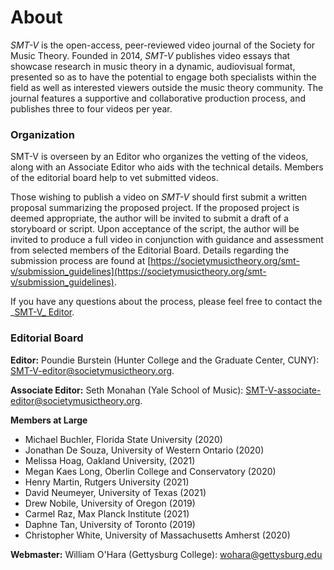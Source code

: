 # About

_SMT-V_ is the open-access, peer-reviewed video journal of the Society for Music Theory. Founded in 2014, _SMT-V_ publishes video essays that showcase research in music theory in a dynamic, audiovisual format, presented so as to have the potential to engage both specialists within the field as well as interested viewers outside the music theory community. The journal features a supportive and collaborative production process, and publishes three to four videos per year.

### Organization

SMT-V is overseen by an Editor who organizes the vetting of the videos, along with an Associate Editor who aids with the technical details. Members of the editorial board help to vet submitted videos. 

Those wishing to publish a video on _SMT-V_ should first submit a written proposal summarizing the proposed project. If the proposed project is deemed appropriate, the author will be invited to submit a draft of a storyboard or script. Upon acceptance of the script, the author will be invited to produce a full video in conjunction with guidance and assessment from selected members of the Editorial Board. Details regarding the submission process are found at [https://societymusictheory.org/smt-v/submission_guidelines](https://societymusictheory.org/smt-v/submission_guidelines).

If you have any questions about the process, please feel free to contact the _[SMT-V_ Editor](mailto:SMT-V-editor@societymusictheory.org).

### Editorial Board

**Editor:** Poundie Burstein (Hunter College and the Graduate Center, CUNY): [SMT-V-editor@societymusictheory.org](mailto:SMT-V-editor@societymusictheory.org).

**Associate Editor:** Seth Monahan (Yale School of Music): [SMT-V-associate-editor@societymusictheory.org](SMT-V-associate-editor@societymusictheory.org).

**Members at Large**
- Michael Buchler, Florida State University (2020)
- Jonathan De Souza, University of Western Ontario (2020)
- Melissa Hoag, Oakland University, (2021)
- Megan Kaes Long, Oberlin College and Conservatory (2020)
- Henry Martin, Rutgers University (2021)
- David Neumeyer, University of Texas (2021)
- Drew Nobile, University of Oregon (2019)
- Carmel Raz, Max Planck Institute (2021)
- Daphne Tan, University of Toronto (2019)
- Christopher White, University of Massachusetts Amherst (2020)


**Webmaster:** William O'Hara (Gettysburg College): [wohara@gettysburg.edu](mailto:wohara@gettysburg.edu)
